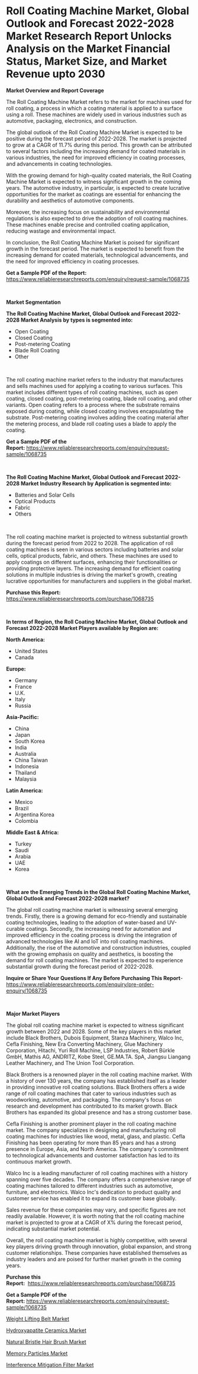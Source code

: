 <p><h1>Roll Coating Machine Market, Global Outlook and Forecast 2022-2028 Market Research Report Unlocks Analysis on the Market Financial Status, Market Size, and Market Revenue upto 2030</h1></p><p><strong>Market Overview and Report Coverage</strong></p>
<p><p>The Roll Coating Machine Market refers to the market for machines used for roll coating, a process in which a coating material is applied to a surface using a roll. These machines are widely used in various industries such as automotive, packaging, electronics, and construction.</p><p>The global outlook of the Roll Coating Machine Market is expected to be positive during the forecast period of 2022-2028. The market is projected to grow at a CAGR of 11.7% during this period. This growth can be attributed to several factors including the increasing demand for coated materials in various industries, the need for improved efficiency in coating processes, and advancements in coating technologies.</p><p>With the growing demand for high-quality coated materials, the Roll Coating Machine Market is expected to witness significant growth in the coming years. The automotive industry, in particular, is expected to create lucrative opportunities for the market as coatings are essential for enhancing the durability and aesthetics of automotive components.</p><p>Moreover, the increasing focus on sustainability and environmental regulations is also expected to drive the adoption of roll coating machines. These machines enable precise and controlled coating application, reducing wastage and environmental impact.</p><p>In conclusion, the Roll Coating Machine Market is poised for significant growth in the forecast period. The market is expected to benefit from the increasing demand for coated materials, technological advancements, and the need for improved efficiency in coating processes.</p></p>
<p><strong>Get a Sample PDF of the Report:</strong> <a href="https://www.reliableresearchreports.com/enquiry/request-sample/1068735">https://www.reliableresearchreports.com/enquiry/request-sample/1068735</a></p>
<p>&nbsp;</p>
<p><strong>Market Segmentation</strong></p>
<p><strong>The Roll Coating Machine Market, Global Outlook and Forecast 2022-2028 Market Analysis by types is segmented into:</strong></p>
<p><ul><li>Open Coating</li><li>Closed Coating</li><li>Post-metering Coating</li><li>Blade Roll Coating</li><li>Other</li></ul></p>
<p>&nbsp;</p>
<p><p>The roll coating machine market refers to the industry that manufactures and sells machines used for applying a coating to various surfaces. This market includes different types of roll coating machines, such as open coating, closed coating, post-metering coating, blade roll coating, and other variants. Open coating refers to a process where the substrate remains exposed during coating, while closed coating involves encapsulating the substrate. Post-metering coating involves adding the coating material after the metering process, and blade roll coating uses a blade to apply the coating.</p></p>
<p><strong>Get a Sample PDF of the Report:</strong>&nbsp;<a href="https://www.reliableresearchreports.com/enquiry/request-sample/1068735">https://www.reliableresearchreports.com/enquiry/request-sample/1068735</a></p>
<p>&nbsp;</p>
<p><strong>The Roll Coating Machine Market, Global Outlook and Forecast 2022-2028 Market Industry Research by Application is segmented into:</strong></p>
<p><ul><li>Batteries and Solar Cells</li><li>Optical Products</li><li>Fabric</li><li>Others</li></ul></p>
<p>&nbsp;</p>
<p><p>The roll coating machine market is projected to witness substantial growth during the forecast period from 2022 to 2028. The application of roll coating machines is seen in various sectors including batteries and solar cells, optical products, fabric, and others. These machines are used to apply coatings on different surfaces, enhancing their functionalities or providing protective layers. The increasing demand for efficient coating solutions in multiple industries is driving the market's growth, creating lucrative opportunities for manufacturers and suppliers in the global market.</p></p>
<p><strong>Purchase this Report:</strong>&nbsp; <a href="https://www.reliableresearchreports.com/purchase/1068735">https://www.reliableresearchreports.com/purchase/1068735</a></p>
<p>&nbsp;</p>
<p><strong>In terms of Region, the Roll Coating Machine Market, Global Outlook and Forecast 2022-2028 Market Players available by Region are:</strong></p>
<p>
    <p> <strong> North America: </strong>
        <ul>
            <li>United States</li>
            <li>Canada</li>
        </ul>
        </p> 
    <p> <strong> Europe: </strong>
        <ul>
            <li>Germany</li>
            <li>France</li>
            <li>U.K.</li>
            <li>Italy</li>
            <li>Russia</li>
        </ul>
        </p> 
    <p> <strong> Asia-Pacific: </strong>
        <ul>
            <li>China</li>
            <li>Japan</li>
            <li>South Korea</li>
            <li>India</li>
            <li>Australia</li>
            <li>China Taiwan</li>
            <li>Indonesia</li>
            <li>Thailand</li>
            <li>Malaysia</li>
        </ul>
        </p> 
    <p> <strong> Latin America: </strong>
        <ul>
            <li>Mexico</li>
            <li>Brazil</li>
            <li>Argentina Korea</li>
            <li>Colombia</li>
        </ul>
        </p> 
    <p> <strong> Middle East & Africa: </strong>
        <ul>
            <li>Turkey</li>
            <li>Saudi</li>
            <li>Arabia</li>
            <li>UAE</li>
            <li>Korea</li>
        </ul>
    </p>
    </p>
<p>&nbsp;</p>
<p><strong>What are the Emerging Trends in the Global Roll Coating Machine Market, Global Outlook and Forecast 2022-2028 market?</strong></p>
<p><p>The global roll coating machine market is witnessing several emerging trends. Firstly, there is a growing demand for eco-friendly and sustainable coating technologies, leading to the adoption of water-based and UV-curable coatings. Secondly, the increasing need for automation and improved efficiency in the coating process is driving the integration of advanced technologies like AI and IoT into roll coating machines. Additionally, the rise of the automotive and construction industries, coupled with the growing emphasis on quality and aesthetics, is boosting the demand for roll coating machines. The market is expected to experience substantial growth during the forecast period of 2022-2028.</p></p>
<p><strong>Inquire or Share Your Questions If Any Before Purchasing This Report</strong>- <a href="https://www.reliableresearchreports.com/enquiry/pre-order-enquiry/1068735">https://www.reliableresearchreports.com/enquiry/pre-order-enquiry/1068735</a></p>
<p>&nbsp;</p>
<p><strong>Major Market Players</strong></p>
<p><p>The global roll coating machine market is expected to witness significant growth between 2022 and 2028. Some of the key players in this market include Black Brothers, Dubois Equipment, Stanza Machinery, Walco Inc, Cefla Finishing, New Era Converting Machinery, Glue Machinery Corporation, Hitachi, Yuri Roll Machine, LSP Industries, Robert Bürkle GmbH, Mathis AG, ANDRITZ, Kobe Steel, GE.MA.TA. SpA, Jiangsu Liangang Leather Machinery, and The Union Tool Corporation.</p><p>Black Brothers is a renowned player in the roll coating machine market. With a history of over 130 years, the company has established itself as a leader in providing innovative roll coating solutions. Black Brothers offers a wide range of roll coating machines that cater to various industries such as woodworking, automotive, and packaging. The company's focus on research and development has contributed to its market growth. Black Brothers has expanded its global presence and has a strong customer base.</p><p>Cefla Finishing is another prominent player in the roll coating machine market. The company specializes in designing and manufacturing roll coating machines for industries like wood, metal, glass, and plastic. Cefla Finishing has been operating for more than 85 years and has a strong presence in Europe, Asia, and North America. The company's commitment to technological advancements and customer satisfaction has led to its continuous market growth.</p><p>Walco Inc is a leading manufacturer of roll coating machines with a history spanning over five decades. The company offers a comprehensive range of coating machines tailored to different industries such as automotive, furniture, and electronics. Walco Inc's dedication to product quality and customer service has enabled it to expand its customer base globally.</p><p>Sales revenue for these companies may vary, and specific figures are not readily available. However, it is worth noting that the roll coating machine market is projected to grow at a CAGR of X% during the forecast period, indicating substantial market potential.</p><p>Overall, the roll coating machine market is highly competitive, with several key players driving growth through innovation, global expansion, and strong customer relationships. These companies have established themselves as industry leaders and are poised for further market growth in the coming years.</p></p>
<p><strong>Purchase this Report:</strong>&nbsp;&nbsp;<a href="https://www.reliableresearchreports.com/purchase/1068735">https://www.reliableresearchreports.com/purchase/1068735</a></p>
<p></p>
<p><strong>Get a Sample PDF of the Report:</strong>&nbsp;<a href="https://www.reliableresearchreports.com/enquiry/request-sample/1068735">https://www.reliableresearchreports.com/enquiry/request-sample/1068735</a></p>
<p><p><a href="https://www.linkedin.com/pulse/weight-lifting-belt-market-insights-players-forecast-uqsue/">Weight Lifting Belt Market</a></p><p><a href="https://medium.com/@royalhoeger626/hydroxyapatite-ceramics-market-size-growth-forecast-2023-2030-2ce05c623d02">Hydroxyapatite Ceramics Market</a></p><p><a href="https://www.linkedin.com/pulse/natural-bristle-hair-brush-market-research-report-provides-thorough-al2ue/">Natural Bristle Hair Brush Market</a></p><p><a href="https://www.reportprime.com/memory-particles-r3330">Memory Particles Market</a></p><p><a href="https://www.reportprime.com/interference-mitigation-filter-r3329">Interference Mitigation Filter Market</a></p></p>